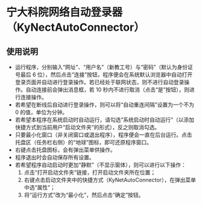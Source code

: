 # 宁大科院网络自动登录器（KyNectAutoConnector）
## 使用说明
- 运行程序，分别输入“网址”、“用户名”（新教工号）与“密码”（默认为身份证号最后 6 位），然后点击“连接”按钮，程序便会在系统默认浏览器中自动打开登录页面并自动进行登录操作。若已经处于联网状态，则不进行自动登录操作。自动连接前会弹出消息框，若 10 秒内不进行取消（点击“是”按钮），则进行连接操作。
- 若希望在断线后自动进行登录操作，则可以将“自动重连间隔”设置为一个不为 0 的值，单位为分钟。
- 若希望本程序在系统启动时自动运行，请勾选“系统启动时自动运行”（以添加快捷方式到当前用户“启动文件夹”的形式），反之则取消勾选。
- 只要最小化窗口（非关闭窗口或退出程序），程序便会一直在后台运行。点击托盘区（任务栏右侧）的“地球”图标，即可还原程序窗口。
- 右键点击托盘图标，会有弹出菜单供操作。
- 程序退出时会自动保存所有设置。
- 若希望程序自动启动时更加“静默”（不显示窗体），则可以进行以下操作：
  1. 点击“打开启动文件夹”链接，打开启动文件夹所在位置；
  1. 右键点击启动文件夹中的快捷方式（KyNetAutoConnector），在弹出菜单中选“属性”；
  1. 将“运行方式”改为“最小化”，然后点击“确定”按钮。